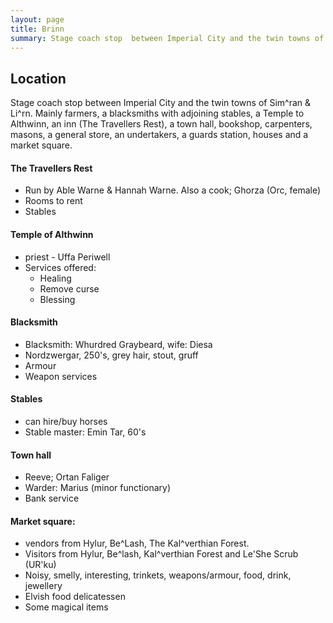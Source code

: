 ```yaml
---
layout: page
title: Brinn
summary: Stage coach stop  between Imperial City and the twin towns of Sim^ran & Li^rn. 
---
```


## Location
Stage coach stop  between Imperial City and the twin towns of Sim^ran & Li^rn. 
Mainly farmers, a blacksmiths with adjoining stables, a Temple to Althwinn, an inn (The Travellers Rest), a town hall, bookshop, carpenters, masons, a general store, an undertakers, a guards station, houses and a market square.

#### The Travellers Rest

- Run by Able Warne & Hannah Warne. Also a cook; Ghorza (Orc, female)
- Rooms to rent
- Stables

#### Temple of Althwinn
- priest - Uffa Periwell
- Services offered:
  - Healing
  - Remove curse
  - Blessing

#### Blacksmith
- Blacksmith: Whurdred Graybeard, wife: Diesa
- Nordzwergar, 250's, grey hair, stout, gruff 
- Armour
- Weapon services


#### Stables
- can hire/buy horses
- Stable master: Emin Tar, 60's 

#### Town hall
- Reeve; Ortan Faliger 
- Warder: Marius (minor functionary)
- Bank service 

#### Market square:
- vendors from Hylur, Be^Lash, The Kal^verthian Forest.
- Visitors from Hylur, Be^lash, Kal^verthian Forest and Le'She Scrub (UR'ku)
- Noisy, smelly, interesting, trinkets, weapons/armour, food, drink, jewellery 
- Elvish food delicatessen
- Some magical items
